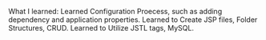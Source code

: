 What I learned:
Learned Configuration Proecess, such as adding dependency and application properties.
Learned to Create JSP files, Folder Structures, CRUD.
Learned to Utilize JSTL tags, MySQL.
